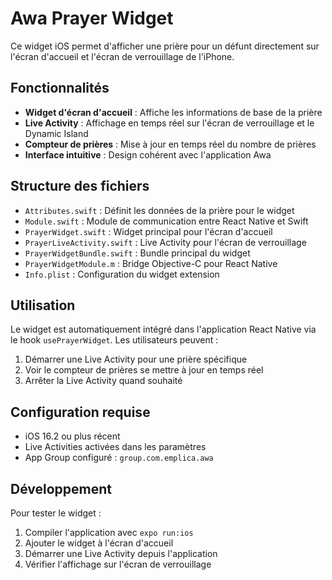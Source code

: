 # Awa Prayer Widget

Ce widget iOS permet d'afficher une prière pour un défunt directement sur l'écran d'accueil et l'écran de verrouillage de l'iPhone.

## Fonctionnalités

- **Widget d'écran d'accueil** : Affiche les informations de base de la prière
- **Live Activity** : Affichage en temps réel sur l'écran de verrouillage et le Dynamic Island
- **Compteur de prières** : Mise à jour en temps réel du nombre de prières
- **Interface intuitive** : Design cohérent avec l'application Awa

## Structure des fichiers

- `Attributes.swift` : Définit les données de la prière pour le widget
- `Module.swift` : Module de communication entre React Native et Swift
- `PrayerWidget.swift` : Widget principal pour l'écran d'accueil
- `PrayerLiveActivity.swift` : Live Activity pour l'écran de verrouillage
- `PrayerWidgetBundle.swift` : Bundle principal du widget
- `PrayerWidgetModule.m` : Bridge Objective-C pour React Native
- `Info.plist` : Configuration du widget extension

## Utilisation

Le widget est automatiquement intégré dans l'application React Native via le hook `usePrayerWidget`. Les utilisateurs peuvent :

1. Démarrer une Live Activity pour une prière spécifique
2. Voir le compteur de prières se mettre à jour en temps réel
3. Arrêter la Live Activity quand souhaité

## Configuration requise

- iOS 16.2 ou plus récent
- Live Activities activées dans les paramètres
- App Group configuré : `group.com.emplica.awa`

## Développement

Pour tester le widget :

1. Compiler l'application avec `expo run:ios`
2. Ajouter le widget à l'écran d'accueil
3. Démarrer une Live Activity depuis l'application
4. Vérifier l'affichage sur l'écran de verrouillage
